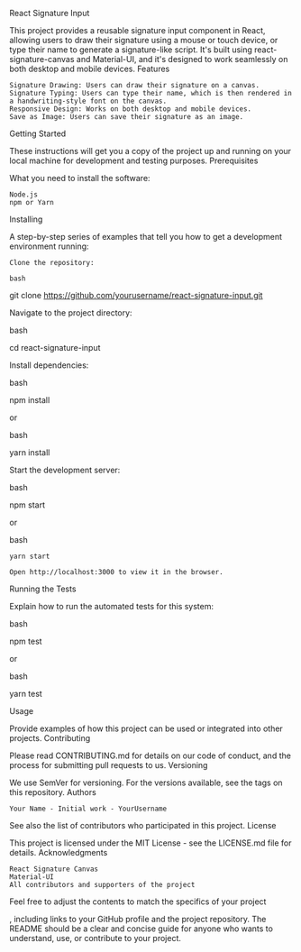 React Signature Input

This project provides a reusable signature input component in React, allowing users to draw their signature using a mouse or touch device, or type their name to generate a signature-like script. It's built using react-signature-canvas and Material-UI, and it's designed to work seamlessly on both desktop and mobile devices.
Features

    Signature Drawing: Users can draw their signature on a canvas.
    Signature Typing: Users can type their name, which is then rendered in a handwriting-style font on the canvas.
    Responsive Design: Works on both desktop and mobile devices.
    Save as Image: Users can save their signature as an image.

Getting Started

These instructions will get you a copy of the project up and running on your local machine for development and testing purposes.
Prerequisites

What you need to install the software:

    Node.js
    npm or Yarn

Installing

A step-by-step series of examples that tell you how to get a development environment running:

    Clone the repository:

    bash

git clone https://github.com/yourusername/react-signature-input.git

Navigate to the project directory:

bash

cd react-signature-input

Install dependencies:

bash

npm install

or

bash

yarn install

Start the development server:

bash

npm start

or

bash

    yarn start

    Open http://localhost:3000 to view it in the browser.

Running the Tests

Explain how to run the automated tests for this system:

bash

npm test

or

bash

yarn test

Usage

Provide examples of how this project can be used or integrated into other projects.
Contributing

Please read CONTRIBUTING.md for details on our code of conduct, and the process for submitting pull requests to us.
Versioning

We use SemVer for versioning. For the versions available, see the tags on this repository.
Authors

    Your Name - Initial work - YourUsername

See also the list of contributors who participated in this project.
License

This project is licensed under the MIT License - see the LICENSE.md file for details.
Acknowledgments

    React Signature Canvas
    Material-UI
    All contributors and supporters of the project

Feel free to adjust the contents to match the specifics of your project

, including links to your GitHub profile and the project repository. The README should be a clear and concise guide for anyone who wants to understand, use, or contribute to your project.